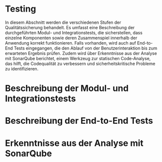 # Testing

In diesem Abschnitt werden die verschiedenen Stufen der Qualitätssicherung behandelt. Es umfasst eine Beschreibung der durchgeführten Modul- und Integrationstests, die sicherstellen, dass einzelne Komponenten sowie deren Zusammenspiel innerhalb der Anwendung korrekt funktionieren. Falls vorhanden, wird auch auf End-to-End Tests eingegangen, die den Ablauf von der Benutzerinteraktion bis zum erwarteten Ergebnis prüfen. Zudem wird über Erkenntnisse aus der Analyse mit SonarQube berichtet, einem Werkzeug zur statischen Code-Analyse, das hilft, die Codequalität zu verbessern und sicherheitskritische Probleme zu identifizieren.

# Beschreibung der Modul- und Integrationstests 

# Beschreibung der End-to-End Tests 

# Erkenntnisse aus der Analyse mit SonarQube